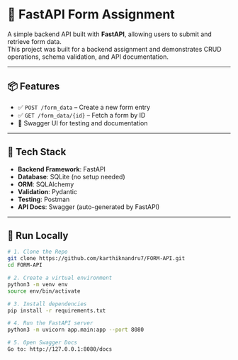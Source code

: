 # 🚀 FastAPI Form Assignment

A simple backend API built with **FastAPI**, allowing users to submit and retrieve form data.  
This project was built for a backend assignment and demonstrates CRUD operations, schema validation, and API documentation.

---

## 📦 Features

- ✅ `POST /form_data` – Create a new form entry
- ✅ `GET /form_data/{id}` – Fetch a form by ID
- 🧪 Swagger UI for testing and documentation

---

## 🧰 Tech Stack

- **Backend Framework**: FastAPI
- **Database**: SQLite (no setup needed)
- **ORM**: SQLAlchemy
- **Validation**: Pydantic
- **Testing**: Postman
- **API Docs**: Swagger (auto-generated by FastAPI)

---

## 🚀 Run Locally

```bash
# 1. Clone the Repo
git clone https://github.com/karthiknandru7/FORM-API.git
cd FORM-API

# 2. Create a virtual environment
python3 -m venv env
source env/bin/activate

# 3. Install dependencies
pip install -r requirements.txt

# 4. Run the FastAPI server
python3 -m uvicorn app.main:app --port 8080

# 5. Open Swagger Docs
Go to: http://127.0.0.1:8080/docs
